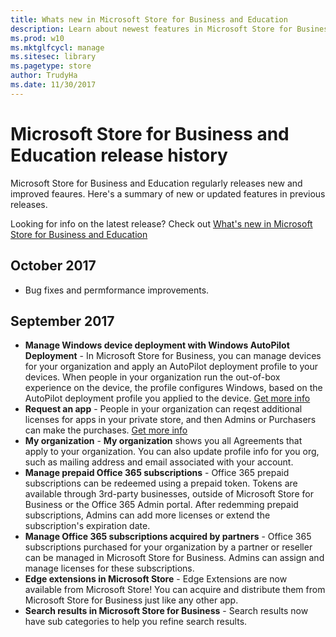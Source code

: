 ```yaml
---
title: Whats new in Microsoft Store for Business and Education
description: Learn about newest features in Microsoft Store for Business and Microsoft Store for Education.
ms.prod: w10
ms.mktglfcycl: manage
ms.sitesec: library
ms.pagetype: store
author: TrudyHa
ms.date: 11/30/2017
---
```


# Microsoft Store for Business and Education release history

Microsoft Store for Business and Education regularly releases new and improved feaures. Here's a summary of new or updated features in previous releases. 

Looking for info on the latest release? Check out [What's new in Microsoft Store for Business and Education](whats-new-microsoft-store-business-education.md) 

## October 2017

- Bug fixes and permformance improvements.  

## September 2017

- **Manage Windows device deployment with Windows AutoPilot Deployment** - In Microsoft Store for Business, you can manage devices for your organization and apply an AutoPilot deployment profile to your devices. When people in your organization run the out-of-box experience on the device, the profile configures Windows, based on the AutoPilot deployment profile you applied to the device. [Get more info](add-profile-to-devices.md)
- **Request an app** - People in your organization can reqest additional licenses for apps in your private store, and then Admins or Purchasers can make the purchases. [Get more info](https://docs.microsoft.com/microsoft-store/acquire-apps-microsoft-store-for-business#request-apps)
- **My organization** - **My organization** shows you all Agreements that apply to your organization. You can also update profile info for you org, such as mailing address and email associated with your account.
- **Manage prepaid Office 365 subscriptions** - Office 365 prepaid subscriptions can be redeemed using a prepaid token. Tokens are available through 3rd-party businesses, outside of Microsoft Store for Business or the Office 365 Admin portal. After redemming prepaid subscriptions, Admins can add more licenses or extend the subscription's expiration date.
- **Manage Office 365 subscriptions acquired by partners** - Office 365 subscriptions purchased for your organization by a partner or reseller can be managed in Microsoft Store for Business. Admins can assign and manage licenses for these subscriptions.
- **Edge extensions in Microsoft Store** - Edge Extensions are now available from Microsoft Store! You can acquire and distribute them from Microsoft Store for Business just like any other app.
- **Search results in Microsoft Store for Business** - Search results now have sub categories to help you refine search results.